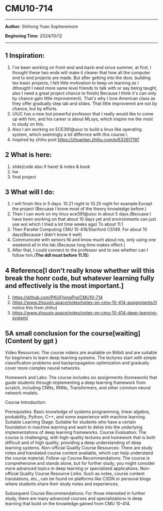 # CMU10-714

---

**Author**: Shihong Yuan Sopheremore

**Beginning Time**: 2024/10/12

---


## 1 Inspiration:
  1. I've been working on front-end and back-end since summer, at first, I thought these two ends will make it clearer that how all the computer end to end projects are made.
But after getting into the door, building teo basic projects, I felt little motivation to keep on learning as I dthought I need more same level friends to talk with or say being taught, 
also I need a great project chance to finish( Because I think it's can only by chance gain little improvement). That's why I love American class as they offer gradually step lab and slides. 
That little improvemnt are not by chance, but by efforts.
  2. UIUC has a new but powerful professor that I really would like to come up with him, and his career is about MLsys, which inspire me the most to study on this.
  3. Also I am working on ECE391@uiuc to build a linux like operating system, which seemingly a lot differnce with this course.\
  4. Inspired by zhihu post https://zhuanlan.zhihu.com/p/632617197


## 2 What is here:
1. slide(code also if have) & notes & book
2. hw
3. final project


## 3 What will I do:
1. I will finish this in 5 days. 10.21 night to 10.25 night for example.Except the project (Becuase I know most of the theory knowledge before.)
2. Then I can work on my linux ece391@uiuc in about 5 days.(Becuase I have been working on that about 10 days yet and environments can just use wsl which I tried a lot time weeks ago) To about 11.1
3. Then Parallel Computing CMU 15-418/Stanford CS149. For about 10 days(Because I didn't know it well)
4. Communicate with seniors Ni and know much about ros, only using one weekend all in the lab.(Because long time makes effect.)
5. After that, I could connect to the professor and to see whether can I follow him.(**The ddl must before 11.15**)

   


## 4 Reference[I don't really know whether will this break the honr code, but whatever learning fully and effectively is the most important.]
1. https://github.com/PKUFlyingPig/CMU10-714
2. https://www.zhouxin.space/notes/notes-on-cmu-10-414-assignments/(I notice this from zhihu)
3. https://www.zhouxin.space/notes/notes-on-cmu-10-414-deep-learning-system/





## 5A small conclusion for the course[waiting](Content by gpt )

Video Resources: The course videos are available on Bilibili and are suitable for beginners to learn deep learning systems. The lectures start with simple classification problems and backpropagation optimization and gradually cover more complex neural networks.

Homework and Labs: The course includes six assignments (homework) that guide students through implementing a deep learning framework from scratch, including CNNs, RNNs, Transformers, and other common neural network models.

Course Introduction:

Prerequisites: Basic knowledge of systems programming, linear algebra, probability, Python, C++, and some experience with machine learning.
Suitable Learning Stage: Suitable for students who have a certain foundation in machine learning and want to delve into the underlying implementations of deep learning frameworks.
Course Evaluation: The course is challenging, with high-quality lectures and homework that is both difficult and of high quality, providing a deep understanding of deep learning systems.
Non-official Quality Course Resources: There are study notes and translated course content available, which can help understand the course material.
Follow-up Course Recommendations: The course is comprehensive and stands alone, but for further study, you might consider more advanced topics in deep learning or specialized applications.
Non-official Quality Course Resource Links: Such as notes, course content translations, etc., can be found on platforms like CSDN or personal blogs where students share their study notes and experiences.

Subsequent Course Recommendations: For those interested in further study, there are many advanced courses and specializations in deep learning that build on the knowledge gained from CMU 10-414.

